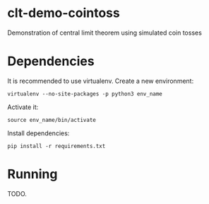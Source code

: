 # clt-demo-cointoss

Demonstration of central limit theorem using simulated coin tosses

# Dependencies

It is recommended to use virtualenv. Create a new environment:

```
virtualenv --no-site-packages -p python3 env_name
```

Activate it:

```
source env_name/bin/activate
```

Install dependencies:

```
pip install -r requirements.txt
```

# Running

TODO.
